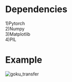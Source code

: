 # Dependencies
1)Pytorch</br>
2)Numpy</br>
3)Matplotlib</br>
4)PIL


# Example

![goku_transfer](https://user-images.githubusercontent.com/17825243/56282921-07e0ac80-6130-11e9-825d-a7e552c19157.png)
